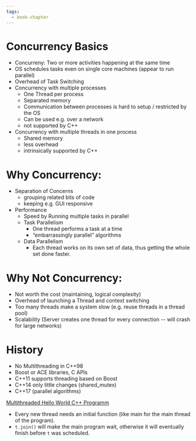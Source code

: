 ```yaml
---
tags:
  - book-chapter
---
```

# Concurrency Basics

- Concurreny: Two or more activities happening at the same time
- OS schedules tasks even on single core machines (appear to run parallel)
- Overhead of Task Switching
- Concurrency with multiple processes
    - One Thread per process
    - Separated memory
    - Communication between processes is hard to setup / restricted by the OS
    - Can be used e.g. over a network
    - not supported by C++
- Concurrency with multiple threads in one process
    - Shared memory
    - less overhead
    - intrinsically supported by C++

# Why Concurrency:

- Separation of Concerns
    - grouping related bits of code
    - keeping e.g. GUI responsive
- Performance
    - Speed by Running multiple tasks in parallel
    - Task Parallelism
        - One thread performs a task at a time
        - “embarrassingly parallel” algorithms
    - Data Parallelism
        - Each thread works on its own set of data, thus getting the whole set done faster.

# Why Not Concurrency:

- Not worth the cost (maintaining, logical complexity)
- Overhead of launching a Thread and context switching
- Too many threads make a system slow (e.g. reuse threads in a thread pool)
- Scalability (Server creates one thread for every connection -- will crash for large networks)

# History

- No Multithreading in C++98
- Boost or ACE libraries, C APIs
- C++11 supports threading based on Boost
- C++14 only little changes (shared_mutex)
- C++17 (parallel algorithms)

[Multithreaded Hello World C++ Programm](https://ideone.com/tdR2oU)

- Every new thread needs an initial function (like main for the main thread of the program).
- `t.join()` will make the main program wait, otherwise it will eventually finish before `t` was scheduled.
